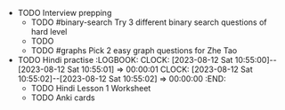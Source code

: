 - TODO Interview prepping
	- TODO #binary-search Try 3 different binary search questions of hard level
	- TODO
	- TODO #graphs Pick 2 easy graph questions for Zhe Tao
- TODO Hindi practise
  :LOGBOOK:
  CLOCK: [2023-08-12 Sat 10:55:00]--[2023-08-12 Sat 10:55:01] =>  00:00:01
  CLOCK: [2023-08-12 Sat 10:55:02]--[2023-08-12 Sat 10:55:02] =>  00:00:00
  :END:
	- TODO Hindi Lesson 1 Worksheet
	- TODO Anki cards